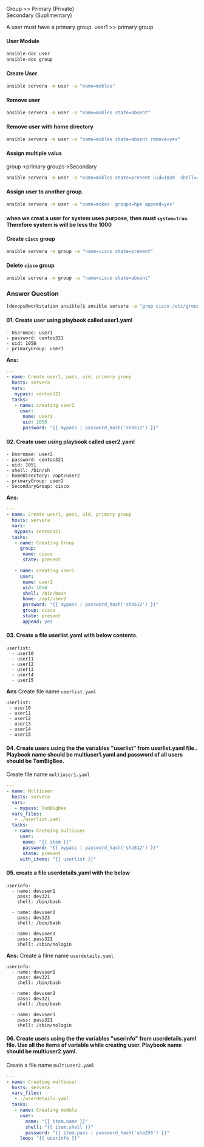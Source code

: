 
Group  >>   Primary (Private) <br>
            Secondary (Suplimentary)

A user must have a primary group.
user1 >> primary group 


#### User Module 
```bash
ansible-doc user
ansible-doc group
```

#### Create User
```bash
ansible servera -m user -a "name=mokles"
```

#### Remove user
```bash
ansible servera -m user -a "name=mokles state=absent"
```

#### Remove user with home directory
```bash
ansible servera -m user -a "name=mokles state=absent remove=yes"
```

#### Assign multiple valus
group->primary
groups->Secondary
```bash
ansible servera -m user -a "name=mokles state=present uid=1020  shell=/bin/sh comment=NetworkTeam groups=cisco"
```

#### Assign user to another group.
```bash
ansible servera -m user -a "name=mokes  groups=hpe append=yes" 
```

#### when we creat a user for system uses purpose, then must `system=true`. Therefore system is will be less the 1000



#### Create `cisco` group
```bash
ansible servera -m group -a "name=cisco state=present"
```

#### Delete `cisco` group
```bash
ansible servera -m group -a "name=cisco state=absent"
```


### Answer Question

```bash
[devops@workstation ansible]$ ansible servera -a "grep cisco /etc/group"
```

#### 01. Create user using playbook called user1.yaml

    - Usernmae: user1
    - password: centos321
    - uid: 1050
    - primaryGroup: user1
   
**Ans:** 
```yaml
---
- name: Create user1, pass, uid, primary group
  hosts: servera
  vars:
   mypass: centos321
  tasks:
   - name: creating user1
     user:
      name: user1
      uid: 1050
      password: "{{ mypass | password_hash('sha512') }}"

```

#### 02. Create user using playbook called user2.yaml

    - Usernmae: user2
    - password: centos321
    - uid: 1051
    - shell: /bin/sh
    - homeDirectory: /opt/user2
    - primaryGroup: user2
    - SecondaryGroup: cisco

**Ans:**

```yaml
---
- name: Create user1, pass, uid, primary group
  hosts: servera
  vars:
   mypass: centos321
  tasks:
   - name: Creating Group
     group:
      name: cisco
      state: present

   - name: creating user1
     user:
      name: user1
      uid: 1050
      shell: /bin/bash
      home: /opt/user2
      password: "{{ mypass | password_hash('sha512') }}"
      group: cisco
      state: present
      append: yes
```

#### 03. Create a file userlist.yaml with below contents.

    userlist:
      - user10
      - user11
      - user12
      - user13
      - user14
      - user15

**Ans**
Create file name `userlist.yaml`
```
userlist:
 - user10
 - user11
 - user12
 - user13
 - user14
 - user15
```

#### 04. Create users using the the variables "userlist" from userlist.yaml file.. Playbook name should be multiuser1.yaml and password of all users should be TomBigBee.

Create file name `multiuser1.yaml`
```yaml
---
- name: Multiuser
  hosts: servera
  vars:
   - mypass: TomBigBee
  vars_files:
   - ./userlist.yaml
  tasks:
   - name: Creteing multiuser
     user:
      name: "{{ item }}"
      password: "{{ mypass | password_hash('sha512') }}"
      state: present
     with_items: "{{ userlist }}"

```

#### 05. create a file userdetails.yaml with the below
```
userinfo:
  - name: devuser1
    pass: dev321
    shell: /bin/bash

  - name: devuser2
    pass: dev123
    shell: /bin/bash
    
  - name: devuser3
    pass: pass321
    shell: /sbin/nologin
```
**Ans:**
Create a filne name `userdetails.yaml`
```
userinfo:
  - name: devuser1
    pass: dev321
    shell: /bin/bash

  - name: devuser2
    pass: dev321
    shell: /bin/bash

  - name: devuser3
    pass: pass321
    shell: /sbin/nologin
```

#### 06. Create users using the the variables "userinfo" from userdetails.yaml file. Use all the items of variable while creating user. Playbook name should be multiuser2.yaml.

Create a file name `multiuser2.yaml`
```yaml
---
- name: Creating multiuser
  hosts: servera
  vars_files:
   - ./userdetails.yaml
  tasks:
   - name: Creating module
     user:
       name: "{{ item.name }}"
       shell: "{{ item.shell }}"
       password: "{{ item.pass | password_hash('sha256') }}"
     loop: "{{ userinfo }}"
```
  
